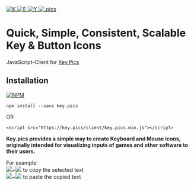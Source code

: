 [![K](https://key.pics/key/K.svg?size=128) ![E](https://key.pics/key/E.svg?size=128) ![Y](https://key.pics/key/Y.svg?size=128) ![.pics](https://key.pics/key/.pics.svg?shape=wide&size=128)](https://key.pics)

# Quick, Simple, Consistent, Scalable Key & Button Icons

JavaScript-Client for [Key.Pics](https://key.pics/)

## Installation

[![NPM](https://nodei.co/npm/key.pics.png)](https://nodei.co/npm/key.pics/)


``` 
npm install --save key.pics
```
OR
```
<script src="https://key.pics/client/key.pics.min.js"></script>
```

**Key.pics provides a simple way to create Keyboard and Mouse icons, originally intended for visualizing inputs of games and other software to their users.**

For example:  
![](https://key.pics/key/ctrl.svg?size=100&shape=wide)+![](https://key.pics/key/C.svg?size=50) to copy the selected text  
![](https://key.pics/key/ctrl.svg?size=100&shape=wide)+![](https://key.pics/key/V.svg?size=50) to paste the copied text  



